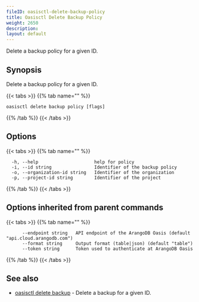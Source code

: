 ```yaml
---
fileID: oasisctl-delete-backup-policy
title: Oasisctl Delete Backup Policy
weight: 2650
description: 
layout: default
---
```

Delete a backup policy for a given ID.

## Synopsis

Delete a backup policy for a given ID.

{{< tabs >}}
{{% tab name="" %}}
```
oasisctl delete backup policy [flags]
```
{{% /tab %}}
{{< /tabs >}}

## Options

{{< tabs >}}
{{% tab name="" %}}
```
  -h, --help                     help for policy
  -i, --id string                Identifier of the backup policy
  -o, --organization-id string   Identifier of the organization
  -p, --project-id string        Identifier of the project
```
{{% /tab %}}
{{< /tabs >}}

## Options inherited from parent commands

{{< tabs >}}
{{% tab name="" %}}
```
      --endpoint string   API endpoint of the ArangoDB Oasis (default "api.cloud.arangodb.com")
      --format string     Output format (table|json) (default "table")
      --token string      Token used to authenticate at ArangoDB Oasis
```
{{% /tab %}}
{{< /tabs >}}

## See also

* [oasisctl delete backup](oasisctl-delete-backup)	 - Delete a backup for a given ID.

